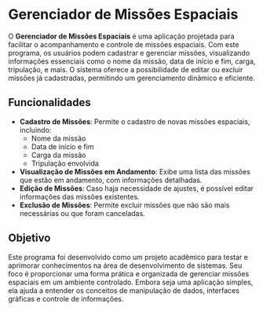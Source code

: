 # Gerenciador de Missões Espaciais

O **Gerenciador de Missões Espaciais** é uma aplicação projetada para facilitar o acompanhamento e controle de missões espaciais. Com este programa, os usuários podem cadastrar e gerenciar missões, visualizando informações essenciais como o nome da missão, data de início e fim, carga, tripulação, e mais. O sistema oferece a possibilidade de editar ou excluir missões já cadastradas, permitindo um gerenciamento dinâmico e eficiente.

## Funcionalidades

- **Cadastro de Missões**: Permite o cadastro de novas missões espaciais, incluindo:
  - Nome da missão
  - Data de início e fim
  - Carga da missão
  - Tripulação envolvida
- **Visualização de Missões em Andamento**: Exibe uma lista das missões que estão em andamento, com informações detalhadas.
- **Edição de Missões**: Caso haja necessidade de ajustes, é possível editar informações das missões existentes.
- **Exclusão de Missões**: Permite excluir missões que não são mais necessárias ou que foram canceladas.

## Objetivo

Este programa foi desenvolvido como um projeto acadêmico para testar e aprimorar conhecimentos na área de desenvolvimento de sistemas. Seu foco é proporcionar uma forma prática e organizada de gerenciar missões espaciais em um ambiente controlado. Embora seja uma aplicação simples, ela ajuda a entender os conceitos de manipulação de dados, interfaces gráficas e controle de informações.

